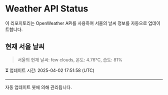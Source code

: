 
# Weather API Status

이 리포지토리는 OpenWeather API를 사용하여 서울의 날씨 정보를 자동으로 업데이트합니다.

## 현재 서울 날씨
> 서울의 현재 날씨: few clouds, 온도: 4.76°C, 습도: 81%

⏳ 업데이트 시간: 2025-04-02 17:51:58 (UTC)

---
자동 업데이트 봇에 의해 관리됩니다.
